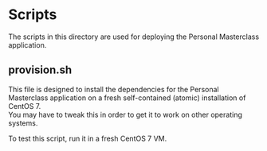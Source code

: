 # Scripts
The scripts in this directory are used for deploying the Personal Masterclass application.

## provision.sh
This file is designed to install the dependencies for the Personal Masterclass application on a fresh self-contained (atomic) installation of CentOS 7.  
You may have to tweak this in order to get it to work on other operating systems.

To test this script, run it in a fresh CentOS 7 VM.
